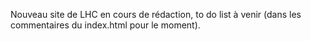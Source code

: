 Nouveau site de LHC en cours de rédaction, to do list à venir (dans les commentaires du index.html pour le moment).
